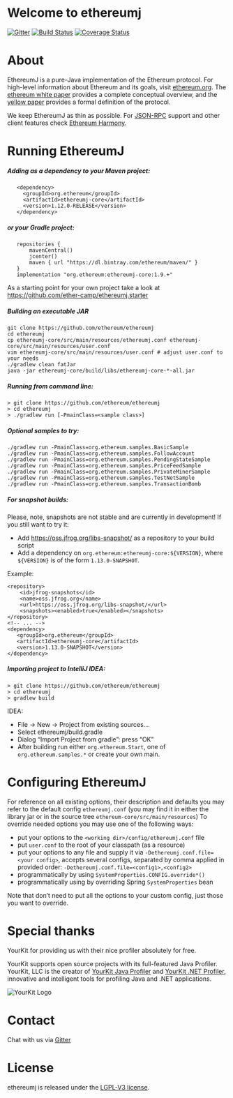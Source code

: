 # Welcome to ethereumj

[![Gitter](https://badges.gitter.im/Join%20Chat.svg)](https://gitter.im/ethereum/ethereumj?utm_source=badge&utm_medium=badge&utm_campaign=pr-badge&utm_content=badge)
[![Build Status](https://travis-ci.org/ethereum/ethereumj.svg?branch=master)](https://travis-ci.org/ethereum/ethereumj)
[![Coverage Status](https://coveralls.io/repos/ethereum/ethereumj/badge.png?branch=master)](https://coveralls.io/r/ethereum/ethereumj?branch=master)


# About
EthereumJ is a pure-Java implementation of the Ethereum protocol. For high-level information about Ethereum and its goals, visit [ethereum.org](https://ethereum.org). The [ethereum white paper](https://github.com/ethereum/wiki/wiki/White-Paper) provides a complete conceptual overview, and the [yellow paper](http://gavwood.com/Paper.pdf) provides a formal definition of the protocol.

We keep EthereumJ as thin as possible. For [JSON-RPC](https://github.com/ethereum/wiki/wiki/JSON-RPC) support and other client features check [Ethereum Harmony](https://github.com/ether-camp/ethereum-harmony).

# Running EthereumJ

##### Adding as a dependency to your Maven project: 

```
   <dependency>
     <groupId>org.ethereum</groupId>
     <artifactId>ethereumj-core</artifactId>
     <version>1.12.0-RELEASE</version>
   </dependency>
```

##### or your Gradle project: 

```
   repositories {
       mavenCentral()
       jcenter()
       maven { url "https://dl.bintray.com/ethereum/maven/" }
   }
   implementation "org.ethereum:ethereumj-core:1.9.+"
```

As a starting point for your own project take a look at https://github.com/ether-camp/ethereumj.starter

##### Building an executable JAR
```
git clone https://github.com/ethereum/ethereumj
cd ethereumj
cp ethereumj-core/src/main/resources/ethereumj.conf ethereumj-core/src/main/resources/user.conf
vim ethereumj-core/src/main/resources/user.conf # adjust user.conf to your needs
./gradlew clean fatJar
java -jar ethereumj-core/build/libs/ethereumj-core-*-all.jar
```

##### Running from command line:
```
> git clone https://github.com/ethereum/ethereumj
> cd ethereumj
> ./gradlew run [-PmainClass=<sample class>]
```

##### Optional samples to try:
```
./gradlew run -PmainClass=org.ethereum.samples.BasicSample
./gradlew run -PmainClass=org.ethereum.samples.FollowAccount
./gradlew run -PmainClass=org.ethereum.samples.PendingStateSample
./gradlew run -PmainClass=org.ethereum.samples.PriceFeedSample
./gradlew run -PmainClass=org.ethereum.samples.PrivateMinerSample
./gradlew run -PmainClass=org.ethereum.samples.TestNetSample
./gradlew run -PmainClass=org.ethereum.samples.TransactionBomb
```

##### For snapshot builds:
Please, note, snapshots are not stable and are currently in development! If you still want to try it:

 - Add https://oss.jfrog.org/libs-snapshot/ as a repository to your build script
 - Add a dependency on `org.ethereum:ethereumj-core:${VERSION}`, where `${VERSION}` is of the form `1.13.0-SNAPSHOT`.

Example:

    <repository>
        <id>jfrog-snapshots</id>
        <name>oss.jfrog.org</name>
        <url>https://oss.jfrog.org/libs-snapshot/</url>
        <snapshots><enabled>true</enabled></snapshots>
    </repository>
    <!-- ... -->
    <dependency>
       <groupId>org.ethereum</groupId>
       <artifactId>ethereumj-core</artifactId>
       <version>1.13.0-SNAPSHOT</version>
    </dependency>

##### Importing project to IntelliJ IDEA: 
```
> git clone https://github.com/ethereum/ethereumj
> cd ethereumj
> gradlew build
```
  IDEA: 
* File -> New -> Project from existing sources…
* Select ethereumj/build.gradle
* Dialog “Import Project from gradle”: press “OK”
* After building run either `org.ethereum.Start`, one of `org.ethereum.samples.*` or create your own main. 

# Configuring EthereumJ

For reference on all existing options, their description and defaults you may refer to the default config `ethereumj.conf` (you may find it in either the library jar or in the source tree `ethereum-core/src/main/resources`) 
To override needed options you may use one of the following ways: 
* put your options to the `<working dir>/config/ethereumj.conf` file
* put `user.conf` to the root of your classpath (as a resource) 
* put your options to any file and supply it via `-Dethereumj.conf.file=<your config>`, accepts several configs, separated by comma applied in provided order: `-Dethereumj.conf.file=<config1>,<config2>`
* programmatically by using `SystemProperties.CONFIG.override*()`
* programmatically using by overriding Spring `SystemProperties` bean 

Note that don’t need to put all the options to your custom config, just those you want to override. 

# Special thanks
YourKit for providing us with their nice profiler absolutely for free.

YourKit supports open source projects with its full-featured Java Profiler.
YourKit, LLC is the creator of <a href="https://www.yourkit.com/java/profiler/">YourKit Java Profiler</a>
and <a href="https://www.yourkit.com/.net/profiler/">YourKit .NET Profiler</a>,
innovative and intelligent tools for profiling Java and .NET applications.

![YourKit Logo](https://www.yourkit.com/images/yklogo.png)

# Contact
Chat with us via [Gitter](https://gitter.im/ethereum/ethereumj)

# License
ethereumj is released under the [LGPL-V3 license](LICENSE).


